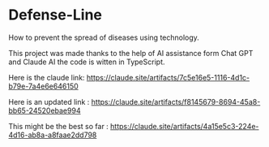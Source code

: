 # Defense-Line
How to prevent the spread of diseases using technology.


This project was made thanks to the help of AI assistance form Chat GPT and Claude AI
the code is witten in TypeScript.

Here is the claude link: https://claude.site/artifacts/7c5e16e5-1116-4d1c-b79e-7a4e6e646150

Here is an updated link : https://claude.site/artifacts/f8145679-8694-45a8-bb65-24520ebae994

This might be the best so far : https://claude.site/artifacts/4a15e5c3-224e-4d16-ab8a-a8faae2dd798
